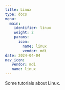 ```yaml
---
title: Linux
type: docs
menu:
  main:
    identifier: linux
    weight: 2
    params:
      icon:
        name: linux
        vendor: mdi
date: 2024-04-04
nav_icon:
   vendor: mdi
   name: linux
---
```


Some tutorials about Linux.
